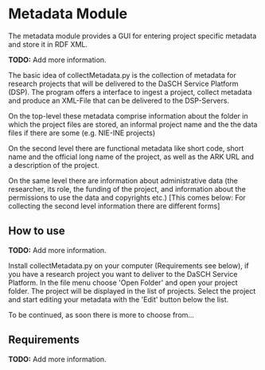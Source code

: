 # Metadata Module

The metadata module provides a GUI for entering project specific metadata and store it in RDF XML.

__TODO:__ Add more information.

The basic idea of collectMetadata.py is the collection of metadata for research projects that 
will be delivered to the DaSCH Service Platform (DSP). The program offers a interface to ingest 
a project, collect metadata and produce an XML-File that can be delivered to the DSP-Servers.

On the top-level these metadata comprise information about the folder in which the 
project files are stored, an informal project name and the the data files if there 
are some (e.g. NIE-INE projects)

On the second level there are functional metadata like short code, short name and the official
long name of the project, as well as the ARK URL and a description of the project. 

On the same level there are information about administrative data (the researcher, its role, the
funding of the project, and information about the permissions to use the data and copyrights 
etc.) 
[This comes below: For collecting the second level information there are different forms]

## How to use

__TODO:__ Add more information.

Install collectMetadata.py on your computer (Requirements see below), if you have a research project
you want to deliver to the DaSCH Service Platform. In the file menu choose 'Open Folder' and open 
your project folder. The project will be displayed in the list of projects. Select the project and 
start editing your metadata with the 'Edit' button below the list. 

To be continued, as soon there is more to choose from... 

## Requirements

__TODO:__ Add more information.
